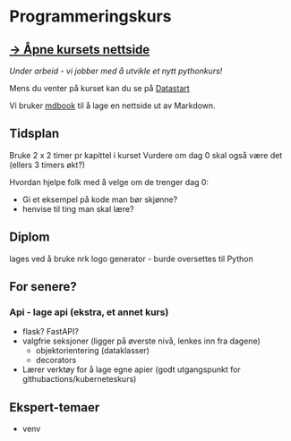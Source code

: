 # Programmeringskurs

## [→ Åpne kursets nettside](https://nrkno.github.io/prog-videre)

_Under arbeid - vi jobber med å utvikle et nytt pythonkurs!_

Mens du venter på kurset kan du se på [Datastart](https://tv.nrk.no/serie/datastart)

Vi bruker [mdbook](https://rust-lang.github.io/mdBook/) til å lage en nettside ut av Markdown.

## Tidsplan

Bruke 2 x 2 timer pr kapittel i kurset
Vurdere om dag 0 skal også være det (ellers 3 timers økt?)

Hvordan hjelpe folk med å velge om de trenger dag 0:
- Gi et eksempel på kode man bør skjønne?
- henvise til ting man skal lære? 

## Diplom

lages ved å bruke nrk logo generator - burde oversettes til Python

## For senere?

### Api - lage api (ekstra, et annet kurs)
* flask? FastAPI?
* valgfrie seksjoner (ligger på øverste nivå, lenkes inn fra dagene)
  * objektorientering (dataklasser) 
  * decorators
* Lærer verktøy for å lage egne apier (godt utgangspunkt for githubactions/kuberneteskurs)

## Ekspert-temaer
* venv
